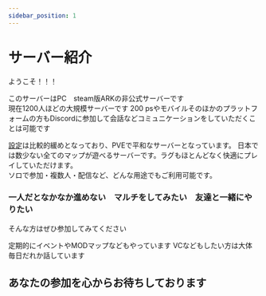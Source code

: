 ```yaml
---
sidebar_position: 1
---
```


# サーバー紹介

ようこそ！！！

このサーバーはPC　steam版ARKの非公式サーバーです  
現在1200人ほどの大規模サーバーです  200
psやモバイルそのほかのプラットフォームの方もDiscordに参加して会話などコミュニケーションをしていただくことは可能です  

[設定](/docs/setting)は比較的緩めとなっており、PVEで平和なサーバーとなっています。
日本では数少ない全てのマップが遊べるサーバーです。ラグもほとんどなく快適にプレイしていただけます。  
ソロで参加・複数人・配信など、どんな用途でもご利用可能です。

<h3>一人だとなかなか進めない　マルチをしてみたい　友達と一緒にやりたい</h3>

そんな方はぜひ参加してみてください

定期的にイベントやMODマップなどもやっています
VCなどもしたい方は大体毎日だれか話しています

<h2>あなたの参加を心からお待ちしております</h2>